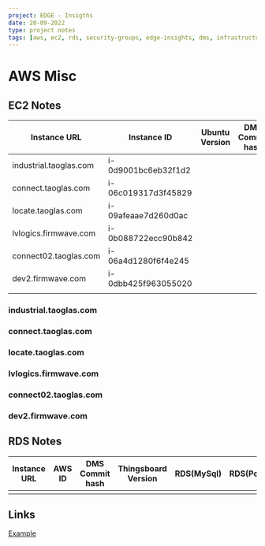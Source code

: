 ```yaml
---
project: EDGE - Insigths
date: 20-09-2022
type: project notes
tags: [aws, ec2, rds, security-groups, edge-insights, dms, infrastructure]
---
```


# AWS Misc

## EC2 Notes
| Instance URL           | Instance ID         | Ubuntu Version | DMS Commit hash | Thingsboard Version | RDS(MySql) | RDS(PostGres) |
| ---------------------- | ------------------- | -------------- | --------------- | ------------------- | ---------- | ------------- |
| industrial.taoglas.com | i-0d9001bc6eb32f1d2 |                |                 |                     |            |               |
| connect.taoglas.com    | i-06c019317d3f45829 |                |                 |                     |            |               |
| locate.taoglas.com     | i-09afeaae7d260d0ac |                |                 |                     |            |               |
| lvlogics.firmwave.com  | i-0b088722ecc90b842 |                |                 |                     |            |               |
| connect02.taoglas.com  | i-06a4d1280f6f4e245 |                |                 |                     |            |               |
| dev2.firmwave.com      | i-0dbb425f963055020 |                |                 |                     |            |               |
|                        |                     |                |                 |                     |            |               |

### industrial.taoglas.com

### connect.taoglas.com


### locate.taoglas.com

### lvlogics.firmwave.com

### connect02.taoglas.com 

### dev2.firmwave.com 


## RDS Notes
| Instance URL | AWS ID | DMS Commit hash | Thingsboard Version | RDS(MySql) | RDS(PostGres) |
| ------------ | ------ | --------------- | ------------------- | ---------- | ------------- |
|              |        |                 |                     |            |               |

## Links
[Example](https://www.example.org)
